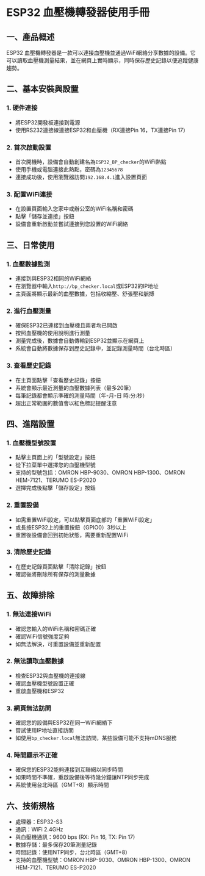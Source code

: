 # ESP32 血壓機轉發器使用手冊

## 一、產品概述

ESP32 血壓機轉發器是一款可以連接血壓機並通過WiFi網絡分享數據的設備。它可以讀取血壓機測量結果，並在網頁上實時顯示，同時保存歷史記錄以便追蹤健康趨勢。

## 二、基本安裝與設置

### 1. 硬件連接
- 將ESP32開發板連接到電源
- 使用RS232連接線連接ESP32和血壓機（RX連接Pin 16，TX連接Pin 17）

### 2. 首次啟動設置
- 首次開機時，設備會自動創建名為`ESP32_BP_checker`的WiFi熱點
- 使用手機或電腦連接此熱點，密碼為`12345678`
- 連接成功後，使用瀏覽器訪問`192.168.4.1`進入設置頁面

### 3. 配置WiFi連接
- 在設置頁面輸入您家中或辦公室的WiFi名稱和密碼
- 點擊「儲存並連接」按鈕
- 設備會重新啟動並嘗試連接到您設置的WiFi網絡

## 三、日常使用

### 1. 血壓數據監測
- 連接到與ESP32相同的WiFi網絡
- 在瀏覽器中輸入`http://bp_checker.local`或ESP32的IP地址
- 主頁面將顯示最新的血壓數據，包括收縮壓、舒張壓和脈搏

### 2. 進行血壓測量
- 確保ESP32已連接到血壓機且兩者均已開啟
- 按照血壓機的使用說明進行測量
- 測量完成後，數據會自動傳輸到ESP32並顯示在網頁上
- 系統會自動將數據保存到歷史記錄中，並記錄測量時間（台北時區）

### 3. 查看歷史記錄
- 在主頁面點擊「查看歷史記錄」按鈕
- 系統會顯示最近測量的血壓數據列表（最多20筆）
- 每筆記錄都會顯示準確的測量時間（年-月-日 時:分:秒）
- 超出正常範圍的數值會以紅色標記提醒注意

## 四、進階設置

### 1. 血壓機型號設置
- 點擊主頁面上的「型號設定」按鈕
- 從下拉菜單中選擇您的血壓機型號
- 支持的型號包括：OMRON HBP-9030、OMRON HBP-1300、OMRON HEM-7121、TERUMO ES-P2020
- 選擇完成後點擊「儲存設定」按鈕

### 2. 重置設備
- 如需重置WiFi設定，可以點擊頁面底部的「重置WiFi設定」
- 或長按ESP32上的重置按鈕（GPIO0）3秒以上
- 重置後設備會回到初始狀態，需要重新配置WiFi

### 3. 清除歷史記錄
- 在歷史記錄頁面點擊「清除記錄」按鈕
- 確認後將刪除所有保存的測量數據

## 五、故障排除

### 1. 無法連接WiFi
- 確認您輸入的WiFi名稱和密碼正確
- 確認WiFi信號強度足夠
- 如無法解決，可重置設備並重新配置

### 2. 無法讀取血壓數據
- 檢查ESP32與血壓機的連接線
- 確認血壓機型號設置正確
- 重啟血壓機和ESP32

### 3. 網頁無法訪問
- 確認您的設備與ESP32在同一WiFi網絡下
- 嘗試使用IP地址直接訪問
- 如使用`bp_checker.local`無法訪問，某些設備可能不支持mDNS服務

### 4. 時間顯示不正確
- 確保您的ESP32能夠連接到互聯網以同步時間
- 如果時間不準確，重啟設備後等待幾分鐘讓NTP同步完成
- 系統使用台北時區（GMT+8）顯示時間

## 六、技術規格
- 處理器：ESP32-S3
- 通訊：WiFi 2.4GHz
- 與血壓機通訊：9600 bps (RX: Pin 16, TX: Pin 17)
- 數據存儲：最多保存20筆測量記錄
- 時間記錄：使用NTP同步，台北時區（GMT+8）
- 支持的血壓機型號：OMRON HBP-9030、OMRON HBP-1300、OMRON HEM-7121、TERUMO ES-P2020
